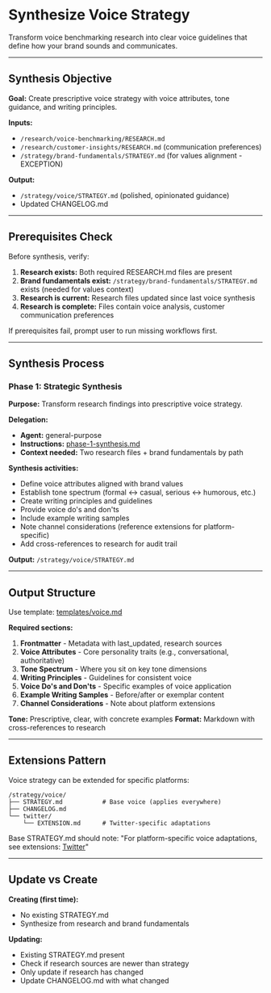 # Synthesize Voice Strategy

Transform voice benchmarking research into clear voice guidelines that define how your brand sounds and communicates.

---

## Synthesis Objective

**Goal:** Create prescriptive voice strategy with voice attributes, tone guidance, and writing principles.

**Inputs:**
- `/research/voice-benchmarking/RESEARCH.md`
- `/research/customer-insights/RESEARCH.md` (communication preferences)
- `/strategy/brand-fundamentals/STRATEGY.md` (for values alignment - EXCEPTION)

**Output:**
- `/strategy/voice/STRATEGY.md` (polished, opinionated guidance)
- Updated CHANGELOG.md

---

## Prerequisites Check

Before synthesis, verify:

1. **Research exists:** Both required RESEARCH.md files are present
2. **Brand fundamentals exist:** `/strategy/brand-fundamentals/STRATEGY.md` exists (needed for values context)
3. **Research is current:** Research files updated since last voice synthesis
4. **Research is complete:** Files contain voice analysis, customer communication preferences

If prerequisites fail, prompt user to run missing workflows first.

---

## Synthesis Process

### Phase 1: Strategic Synthesis

**Purpose:** Transform research findings into prescriptive voice strategy.

**Delegation:**
- **Agent:** general-purpose
- **Instructions:** [phase-1-synthesis.md](phase-1-synthesis.md)
- **Context needed:** Two research files + brand fundamentals by path

**Synthesis activities:**
- Define voice attributes aligned with brand values
- Establish tone spectrum (formal ↔ casual, serious ↔ humorous, etc.)
- Create writing principles and guidelines
- Provide voice do's and don'ts
- Include example writing samples
- Note channel considerations (reference extensions for platform-specific)
- Add cross-references to research for audit trail

**Output:** `/strategy/voice/STRATEGY.md`

---

## Output Structure

Use template: [templates/voice.md](../../templates/voice.md)

**Required sections:**

1. **Frontmatter** - Metadata with last_updated, research sources
2. **Voice Attributes** - Core personality traits (e.g., conversational, authoritative)
3. **Tone Spectrum** - Where you sit on key tone dimensions
4. **Writing Principles** - Guidelines for consistent voice
5. **Voice Do's and Don'ts** - Specific examples of voice application
6. **Example Writing Samples** - Before/after or exemplar content
7. **Channel Considerations** - Note about platform extensions

**Tone:** Prescriptive, clear, with concrete examples
**Format:** Markdown with cross-references to research

---

## Extensions Pattern

Voice strategy can be extended for specific platforms:

```
/strategy/voice/
├── STRATEGY.md           # Base voice (applies everywhere)
├── CHANGELOG.md
└── twitter/
    └── EXTENSION.md      # Twitter-specific adaptations
```

Base STRATEGY.md should note: "For platform-specific voice adaptations, see extensions: [Twitter](twitter/EXTENSION.md)"

---

## Update vs Create

**Creating (first time):**
- No existing STRATEGY.md
- Synthesize from research and brand fundamentals

**Updating:**
- Existing STRATEGY.md present
- Check if research sources are newer than strategy
- Only update if research has changed
- Update CHANGELOG.md with what changed
